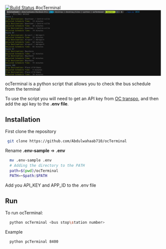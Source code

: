 [![Build Status](https://travis-ci.org/Abdulwahaab710/ocTerminal.svg?branch=master)](https://travis-ci.org/Abdulwahaab710/ocTerminal)
#ocTerminal
![screenshot](https://github.com/Abdulwahaab710/ocTerminal/raw/master/screenshot.png)

ocTerminal is a python script that allows you to check the bus schedule from the terminal

To use the script you will need to get an API key from [OC transpo](http://www.octranspo.com/developers), and then add the api key to the **.env file**.

## Installation
First clone the repository
```bash
 git clone https://github.com/Abdulwahaab710/ocTerminal
```
Rename **.env-sample** => **.env**
```bash
  mv .env-sample .env
  # Adding the directory to the PATH
  path=$(pwd)/ocTerminal
  PATH=~$path:$PATH
```
Add you API_KEY and APP_ID to the .env file

## Run
To run ocTerminal:
```bash
  python ocTerminal <bus stop\station number>
```
Example
```bash
  python pcTerminal 8400
```
